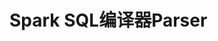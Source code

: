 Spark SQL编译器Parser
===================================================================================
